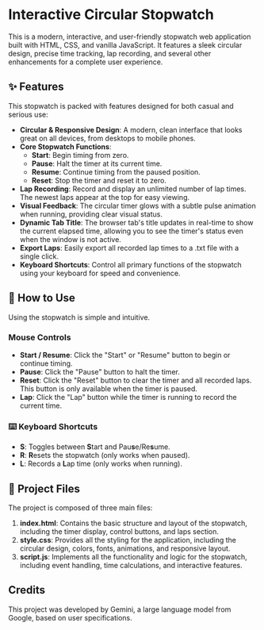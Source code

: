 # **Interactive Circular Stopwatch**

This is a modern, interactive, and user-friendly stopwatch web application built with HTML, CSS, and vanilla JavaScript. It features a sleek circular design, precise time tracking, lap recording, and several other enhancements for a complete user experience.

## **✨ Features**

This stopwatch is packed with features designed for both casual and serious use:

* **Circular & Responsive Design**: A modern, clean interface that looks great on all devices, from desktops to mobile phones.  
* **Core Stopwatch Functions**:  
  * **Start**: Begin timing from zero.  
  * **Pause**: Halt the timer at its current time.  
  * **Resume**: Continue timing from the paused position.  
  * **Reset**: Stop the timer and reset it to zero.  
* **Lap Recording**: Record and display an unlimited number of lap times. The newest laps appear at the top for easy viewing.  
* **Visual Feedback**: The circular timer glows with a subtle pulse animation when running, providing clear visual status.  
* **Dynamic Tab Title**: The browser tab's title updates in real-time to show the current elapsed time, allowing you to see the timer's status even when the window is not active.  
* **Export Laps**: Easily export all recorded lap times to a .txt file with a single click.  
* **Keyboard Shortcuts**: Control all primary functions of the stopwatch using your keyboard for speed and convenience.

## **🚀 How to Use**

Using the stopwatch is simple and intuitive.

### **Mouse Controls**

* **Start / Resume**: Click the "Start" or "Resume" button to begin or continue timing.  
* **Pause**: Click the "Pause" button to halt the timer.  
* **Reset**: Click the "Reset" button to clear the timer and all recorded laps. This button is only available when the timer is paused.  
* **Lap**: Click the "Lap" button while the timer is running to record the current time.

### **⌨️ Keyboard Shortcuts**

* **S**: Toggles between **S**tart and Pau**s**e/Re**s**ume.  
* **R**: **R**esets the stopwatch (only works when paused).  
* **L**: Records a **L**ap time (only works when running).

## **📂 Project Files**

The project is composed of three main files:

1. **index.html**: Contains the basic structure and layout of the stopwatch, including the timer display, control buttons, and laps section.  
2. **style.css**: Provides all the styling for the application, including the circular design, colors, fonts, animations, and responsive layout.  
3. **script.js**: Implements all the functionality and logic for the stopwatch, including event handling, time calculations, and interactive features.

## **Credits**

This project was developed by Gemini, a large language model from Google, based on user specifications.